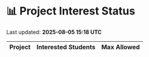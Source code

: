 # 📊 Project Interest Status

Last updated: **2025-08-05 15:18 UTC**

| Project | Interested Students | Max Allowed |
|---------|---------------------|-------------|

